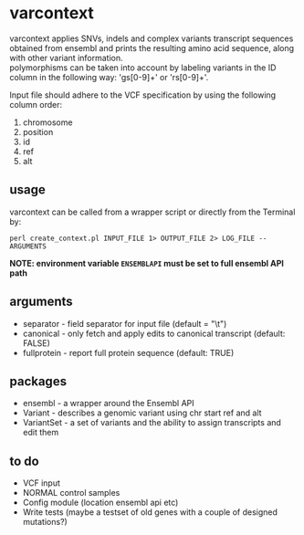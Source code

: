 # varcontext

varcontext applies SNVs, indels and complex variants transcript sequences obtained from ensembl and prints the resulting amino acid sequence, along with other variant information.  
polymorphisms can be taken into account by labeling variants in the ID column in the following way: 'gs[0-9]+' or 'rs[0-9]+'.

Input file should adhere to the VCF specification by using the following column order:

1. chromosome
2. position
3. id
4. ref
5. alt

## usage

varcontext can be called from a wrapper script or directly from the Terminal by:

`perl create_context.pl INPUT_FILE 1> OUTPUT_FILE 2> LOG_FILE --ARGUMENTS`

**NOTE: environment variable `ENSEMBLAPI` must be set to full ensembl API path**

## arguments

- separator - field separator for input file (default = "\t")
- canonical - only fetch and apply edits to canonical transcript (default: FALSE)
- fullprotein - report full protein sequence (default: TRUE)

## packages

- ensembl - a wrapper around the Ensembl API
- Variant - describes a genomic variant using chr start ref and alt
- VariantSet - a set of variants and the ability to assign transcripts and edit them

## to do

- VCF input 
- NORMAL control samples 
- Config module (location ensembl api etc) 
- Write tests (maybe a testset of old genes with a couple of designed mutations?)



